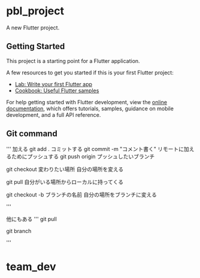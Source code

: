 # pbl_project

A new Flutter project.

## Getting Started

This project is a starting point for a Flutter application.

A few resources to get you started if this is your first Flutter project:

- [Lab: Write your first Flutter app](https://docs.flutter.dev/get-started/codelab)
- [Cookbook: Useful Flutter samples](https://docs.flutter.dev/cookbook)

For help getting started with Flutter development, view the
[online documentation](https://docs.flutter.dev/), which offers tutorials,
samples, guidance on mobile development, and a full API reference.

## Git command

'''
加える
git add .
コミットする
git commit -m "コメント書く"
リモートに加えるためにプッシュする
git push origin プッシュしたいブランチ

git checkout 変わりたい場所
自分の場所を変える

git pull
自分がいる場所からローカルに持ってくる

git checkout -b ブランチの名前
自分の場所をブランチに変える

'''

他にもある
'''
git pull

git branch

'''
# team_dev
